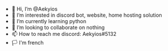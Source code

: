 - 👋 Hi, I’m @Aekyios
- 👀 I’m interested in discord bot, website, home hosting solution
- 🌱 I’m currently learning python
- 💞️ I’m looking to collaborate on nothing
- 📫 How to reach me discord: Aekyios#5132
- 🏳️ I'm french
